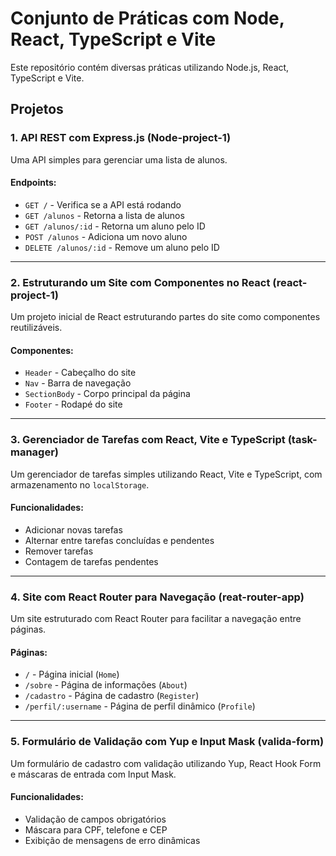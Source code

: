 # Conjunto de Práticas com Node, React, TypeScript e Vite

Este repositório contém diversas práticas utilizando Node.js, React, TypeScript e Vite.

## Projetos

### 1. API REST com Express.js (Node-project-1)

Uma API simples para gerenciar uma lista de alunos.

#### Endpoints:

- `GET /` - Verifica se a API está rodando
- `GET /alunos` - Retorna a lista de alunos
- `GET /alunos/:id` - Retorna um aluno pelo ID
- `POST /alunos` - Adiciona um novo aluno
- `DELETE /alunos/:id` - Remove um aluno pelo ID

---

### 2. Estruturando um Site com Componentes no React (react-project-1)

Um projeto inicial de React estruturando partes do site como componentes reutilizáveis.

#### Componentes:

- `Header` - Cabeçalho do site
- `Nav` - Barra de navegação
- `SectionBody` - Corpo principal da página
- `Footer` - Rodapé do site

---

### 3. Gerenciador de Tarefas com React, Vite e TypeScript (task-manager)

Um gerenciador de tarefas simples utilizando React, Vite e TypeScript, com armazenamento no `localStorage`.

#### Funcionalidades:

- Adicionar novas tarefas
- Alternar entre tarefas concluídas e pendentes
- Remover tarefas
- Contagem de tarefas pendentes

---

### 4. Site com React Router para Navegação (reat-router-app)

Um site estruturado com React Router para facilitar a navegação entre páginas.

#### Páginas:

- `/` - Página inicial (`Home`)
- `/sobre` - Página de informações (`About`)
- `/cadastro` - Página de cadastro (`Register`)
- `/perfil/:username` - Página de perfil dinâmico (`Profile`)

---

### 5. Formulário de Validação com Yup e Input Mask (valida-form)

Um formulário de cadastro com validação utilizando Yup, React Hook Form e máscaras de entrada com Input Mask.

#### Funcionalidades:

- Validação de campos obrigatórios
- Máscara para CPF, telefone e CEP
- Exibição de mensagens de erro dinâmicas
